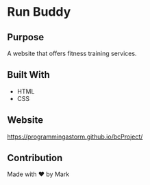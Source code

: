 # Run Buddy

## Purpose
A website that offers fitness training services.

## Built With
* HTML
* CSS

## Website
https://programmingastorm.github.io/bcProject/

## Contribution
Made with ❤ by Mark
